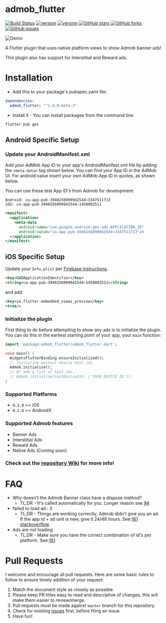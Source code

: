 # admob_flutter
[![Build Status](https://app.bitrise.io/app/aab4844dfe687df4/status.svg?token=0rKyF3lAc5Q73hC9f3H0EQ)](https://app.bitrise.io/app/aab4844dfe687df4)
[![version](https://img.shields.io/badge/Awesome-Flutter-blue.svg?longCache=true&style=flat-square)](https://github.com/Solido/awesome-flutter/)
[![version](https://img.shields.io/pub/v/admob_flutter.svg?style=flat-square)](https://pub.dartlang.org/packages/admob_flutter)
[![GitHub stars](https://img.shields.io/github/stars/kmcgill88/admob_flutter.svg?style=social&label=Star)](https://github/kmcgill88/admob_flutter)
[![GitHub forks](	https://img.shields.io/github/forks/kmcgill88/admob_flutter.svg?style=social&label=Forks)](https://github/kmcgill88/admob_flutter)
[![GitHub issues](	https://img.shields.io/github/issues/kmcgill88/admob_flutter.svg?style=social&label=Issues)](https://github/kmcgill88/admob_flutter)



![Demo](https://i.imgur.com/zJC41es.gif)

A Flutter plugin that uses native platform views to show Admob banner ads!

This plugin also has support for Interstitial and Reward ads.

# Installation

- Add this to your package's pubspec.yaml file:

```yaml
dependencies:
  admob_flutter: "^1.0.0-beta.3"

```

- Install it - You can install packages from the command line:

```sh
flutter pub get
```

## Android Specific Setup
### Update your AndroidManifest.xml

Add your AdMob App ID to your app's AndroidManifest.xml file by adding the `<meta-data>` tag shown below. You can find your App ID in the AdMob UI. For android:value insert your own AdMob App ID in quotes, as shown below.

You can use these test App ID's from Admob for development:
```
Android: ca-app-pub-3940256099942544~3347511713
iOS: ca-app-pub-3940256099942544~1458002511
```

```xml
<manifest>
  <application>
    <meta-data
      android:name="com.google.android.gms.ads.APPLICATION_ID"
      android:value="ca-app-pub-3940256099942544~3347511713"/>
  </application>
</manifest>
```

## iOS Specific Setup
Update your `Info.plist` per [Firebase instructions](https://developers.google.com/admob/ios/quick-start#update_your_infoplist).
```xml
<key>GADApplicationIdentifier</key>
<string>ca-app-pub-3940256099942544~1458002511</string>
```
and add
```xml
<key>io.flutter.embedded_views_preview</key>
<true/>
```

### Initialize the plugin

First thing to do before attempting to show any ads is to initialize the plugin. You can do this in the earliest starting point of your app, your `main` function:

```dart
import 'package:admob_flutter/admob_flutter.dart';

void main() {
  WidgetsFlutterBinding.ensureInitialized();
  // Initialize without device test ids
  Admob.initialize();
  // Or add a list of test ids.
  // Admob.initialize(testDeviceIds: ['YOUR DEVICE ID']);
}
```

### Supported Platforms
- `0.3.0` >= iOS
- `0.2.0` >= AndroidX

### Supported Admob features
- Banner Ads
- Interstitial Ads
- Reward Ads
- Native Ads (Coming soon)

### Check out the [repository Wiki](https://github.com/kmcgill88/admob_flutter/wiki) for more info!

# FAQ
- Why doesn't the Admob Banner class have a dispose method?
    - TL;DR - It's called automatically for you. Longer reason see [94](https://github.com/kmcgill88/admob_flutter/issues/94)
- failed to load ad : 3
    - TL;DR - Things are working correctly, Admob didn't give you an ad. If the app id + ad unit is new, give it 24/48 hours. See:[161](https://github.com/kmcgill88/admob_flutter/issues/161) [stackoverflow](https://stackoverflow.com/questions/33566485/failed-to-load-ad-3)
- Ads are not loading
    - TL;DR - Make sure you have the correct combination of id's per platform. See:[161](https://github.com/kmcgill88/admob_flutter/issues/161)

# Pull Requests

I welcome and encourage all pull requests. Here are some basic rules to follow to ensure timely addition of your request:

1.  Match the document style as closely as possible.
2.  Please keep PR titles easy to read and descriptive of changes, this will make them easier to review/merge.
3.  Pull requests _must_ be made against `master` branch for this repository.
4.  Check for existing [issues](https://github.com/kmcgill88/admob_flutter/issues) first, before filing an issue.
5.  Have fun!
